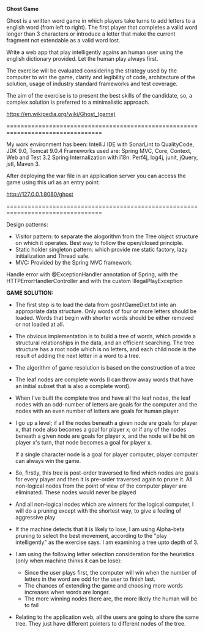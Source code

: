 **Ghost Game**

Ghost is a written word game in which players take turns to add letters to a english word (from left to right). The first player that completes a valid word longer than 3 characters or introduce a letter that make the current fragment not extendable as a valid word lost. 
 
Write a web app that play intelligently agains an human user using the english dictionary provided. Let the human play always first. 

The exercise will be evaluated considering the strategy used by the computer to win the game, clarity and legibility of code, architecture of the solution, usage of industry standard frameworks and test coverage. 

The aim of the exercise is to present the best skills of the candidate, so, a complex solution is preferred to a minimalistic approach. 


https://en.wikipedia.org/wiki/Ghost_(game)

=================================================================================

My work environment has been: IntelliJ IDE with SonarLint to QualityCode, JDK 9.0, Tomcat 9.0.4
Frameworks used are: Spring MVC, Core, Context, Web and Test 3.2
Spring Internalization with i18n.
Perf4j, log4j, junit, jQuery, jstl, Maven 3.

After deploying the war file in an application server you can access the game using this url as an entry point:

http://127.0.0.1:8080/ghost

=================================================================================

Design patterns:
- Visitor pattern: to separate the alogorithm from the Tree object structure on which it operates. Best way 
to follow the open/closed principle. 
- Static holder singleton pattern: which provide me static factory, lazy initialization and Thread safe.
- MVC: Provided by the Spring MVC framework.

Handle error with @ExceptionHandler annotation of Spring, with the HTTPErrorHandlerController and with the custom IllegalPlayException

**GAME SOLUTION:**

- The first step is to load the data from goshtGameDict.txt into an appropriate data structure. Only words of four or more letters should be loaded. Words that begin with shorter words should be either removed or not loaded at all.

- The obvious implementation is to build a tree of words, which provide a structural relationships in the data, and an efficient searching. The tree structure has a root node which is no letters, and each child node is the result of adding the next letter in a word to a tree.

- The algorithm of game resolution is based on the construction of a tree

- The leaf nodes are complete words (I can throw away words that have an initial subset that is also a complete word).

- When I've built the complete tree and have all the leaf nodes, the leaf nodes with an odd-number of letters are goals for the computer and the nodes with an even number of letters are goals for human player

- I go up a level; if all the nodes beneath a given node are goals for player x, that node also becomes a goal for player x; or if any of the nodes beneath a given node are goals for player x, and the node will be hit on player x's turn, that node becomes a goal for player x.
  
  If a single character node is a goal for player computer, player computer can always win the game.

- So, firstly, this tree is post-order traversed to find which nodes are goals for every player and then it is pre-order traversed again to prune it. All non-logical nodes from the point of view of the computer player are eliminated. These nodes would never be played

- And all non-logical nodes which are winners for the logical computer, I will do a pruning except with the shortest way, to give a feeling of aggressive play

- If the machine detects that it is likely to lose, I am using Alpha-beta pruning to select the best movement, according to the "play intelligently" as the exercise says. I am examining a tree upto depth of 3.

- I am using the following letter selection consideration for the heuristics (only when machine thinks it can be lose):
  - Since the user plays first, the computer will win when the number of letters in the word are odd for the user to finish last.
  - The chances of extending the game and choosing more words increases when words are longer.
  - The more winning nodes there are, the more likely the human will be to fail

- Relating to the application web, all the users are going to share the same tree. They just have different pointers to different nodes of the tree.

 




